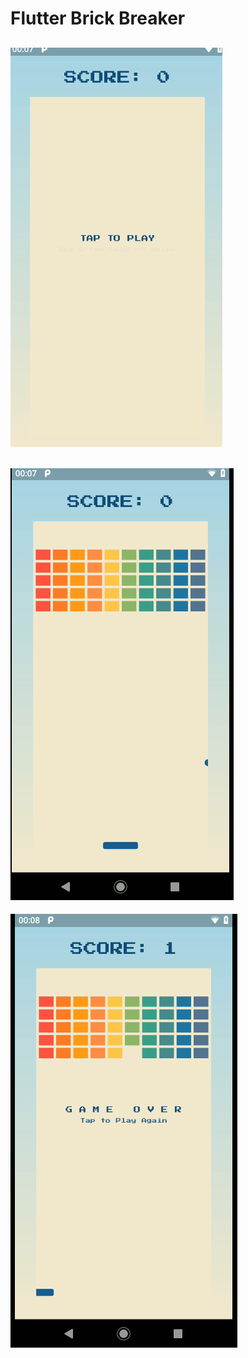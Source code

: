 # Flutter Brick Breaker



![alt text](image.png)
- 

![alt text](image-1.png)
- 

![alt text](image-2.png)